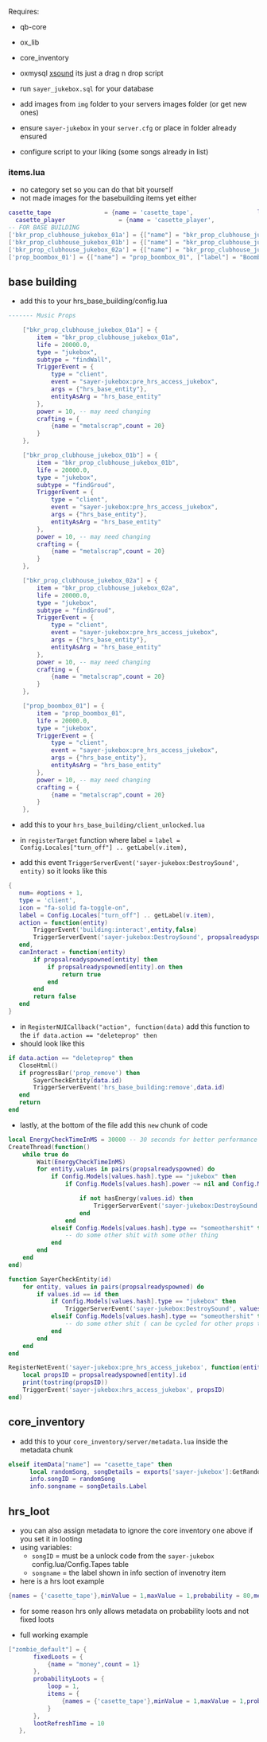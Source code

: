 Requires:
  - qb-core
  - ox_lib
  - core_inventory
  - oxmysql
  [xsound](https://github.com/Xogy/xsound) its just a drag n drop script

  - run `sayer_jukebox.sql` for your database
  - add images from `img` folder to your servers images folder (or get new ones)
  - ensure `sayer-jukebox` in your `server.cfg` or place in folder already ensured
  - configure script to your liking (some songs already in list)

  ### items.lua 
  - no category set so you can do that bit yourself
  - not made images for the basebuilding items yet either
  ```lua
  casette_tape 				 = {name = 'casette_tape', 			  	  	label = 'Casette Tape', 			weight = 500, 		type = 'item', 		image = 'casette_tape.png', 		unique = true, 	    useable = true, 	shouldClose = true,	   combinable = nil,   description = 'old tunes'},
	casette_player 				 = {name = 'casette_player', 			  	label = 'Casette Player', 			weight = 500, 		type = 'item', 		image = 'casette_player.png', 		unique = true, 		useable = true, 	shouldClose = true,	   combinable = nil,   description = 'old tunes'},
-- FOR BASE BUILDING
  ['bkr_prop_clubhouse_jukebox_01a'] = {["name"] = "bkr_prop_clubhouse_jukebox_01a", ["label"] = "Jukebox (Wall)", ["weight"] = 200, ["type"] = "item", ["image"] = "bkr_prop_clubhouse_jukebox_01a.png", ["unique"] = false, ["useable"] = true, ["shouldClose"] = true, ["combinable"] = nil, ["description"] = "Used for base building"},
  ['bkr_prop_clubhouse_jukebox_01b'] = {["name"] = "bkr_prop_clubhouse_jukebox_01b", ["label"] = "Jukebox (Floor)", ["weight"] = 200, ["type"] = "item", ["image"] = "bkr_prop_clubhouse_jukebox_01b.png", ["unique"] = false, ["useable"] = true, ["shouldClose"] = true, ["combinable"] = nil, ["description"] = "Used for base building"},
  ['bkr_prop_clubhouse_jukebox_02a'] = {["name"] = "bkr_prop_clubhouse_jukebox_02a", ["label"] = "Jukebox (Floor)", ["weight"] = 200, ["type"] = "item", ["image"] = "bkr_prop_clubhouse_jukebox_02a.png", ["unique"] = false, ["useable"] = true, ["shouldClose"] = true, ["combinable"] = nil, ["description"] = "Used for base building"},
  ['prop_boombox_01'] = {["name"] = "prop_boombox_01", ["label"] = "Boombox", ["weight"] = 200, ["type"] = "item", ["image"] = "casette_player.png", ["unique"] = false, ["useable"] = true, ["shouldClose"] = true, ["combinable"] = nil, ["description"] = "Used for base building"},
  ```




## base building
- add this to your hrs_base_building/config.lua
```lua
------- Music Props

    ["bkr_prop_clubhouse_jukebox_01a"] = {
        item = "bkr_prop_clubhouse_jukebox_01a",
        life = 20000.0,
        type = "jukebox",
        subtype = "findWall",
        TriggerEvent = {
            type = "client",
            event = "sayer-jukebox:pre_hrs_access_jukebox",
            args = {"hrs_base_entity"},
            entityAsArg = "hrs_base_entity"
        },
        power = 10, -- may need changing
        crafting = {
            {name = "metalscrap",count = 20}
        }
    },

    ["bkr_prop_clubhouse_jukebox_01b"] = {
        item = "bkr_prop_clubhouse_jukebox_01b",
        life = 20000.0,
        type = "jukebox",
        subtype = "findGroud",
        TriggerEvent = {
            type = "client",
            event = "sayer-jukebox:pre_hrs_access_jukebox",
            args = {"hrs_base_entity"},
            entityAsArg = "hrs_base_entity"
        },
        power = 10, -- may need changing
        crafting = {
            {name = "metalscrap",count = 20}
        }
    },

    ["bkr_prop_clubhouse_jukebox_02a"] = {
        item = "bkr_prop_clubhouse_jukebox_02a",
        life = 20000.0,
        type = "jukebox",
        subtype = "findGroud",
        TriggerEvent = {
            type = "client",
            event = "sayer-jukebox:pre_hrs_access_jukebox",
            args = {"hrs_base_entity"},
            entityAsArg = "hrs_base_entity"
        },
        power = 10, -- may need changing
        crafting = {
            {name = "metalscrap",count = 20}
        }
    },

    ["prop_boombox_01"] = {
        item = "prop_boombox_01",
        life = 20000.0,
        type = "jukebox",
        TriggerEvent = {
            type = "client",
            event = "sayer-jukebox:pre_hrs_access_jukebox",
            args = {"hrs_base_entity"},
            entityAsArg = "hrs_base_entity"
        },
        power = 10, -- may need changing
        crafting = {
            {name = "metalscrap",count = 20}
        }
    },
```

 - add this to your `hrs_base_building/client_unlocked.lua`

 - in `registerTarget` function where label = `label = Config.Locales["turn_off"] .. getLabel(v.item),`
 - add this event `TriggerServerEvent('sayer-jukebox:DestroySound', entity)` so it looks like this 
 ```lua
 {
    num= #options + 1,
    type = 'client',
    icon = "fa-solid fa-toggle-on",
    label = Config.Locales["turn_off"] .. getLabel(v.item),
    action = function(entity)
        TriggerEvent('building:interact',entity,false)
        TriggerServerEvent('sayer-jukebox:DestroySound', propsalreadyspowned[entity].id, true)
    end,
    canInteract = function(entity)
        if propsalreadyspowned[entity] then
            if propsalreadyspowned[entity].on then
                return true
            end
        end
        return false
    end
}
```

 - in `RegisterNUICallback("action", function(data)` add this function to the `if data.action == "deleteprop" then`
 - should look like this 
 ```lua
 if data.action == "deleteprop" then
    CloseHtml()
    if progressBar('prop_remove') then
        SayerCheckEntity(data.id)
        TriggerServerEvent('hrs_base_building:remove',data.id)
    end
    return
end 
```

- lastly, at the bottom of the file add this `new` chunk of code
```lua
local EnergyCheckTimeInMS = 30000 -- 30 seconds for better performance
CreateThread(function()
    while true do
        Wait(EnergyCheckTimeInMS)
        for entity,values in pairs(propsalreadyspowned) do
            if Config.Models[values.hash].type == "jukebox" then
                if Config.Models[values.hash].power ~= nil and Config.Models[values.hash].power > 0 then

                    if not hasEnergy(values.id) then
                        TriggerServerEvent('sayer-jukebox:DestroySound', propsalreadyspowned[entity].id, true)
                    end
                end
            elseif Config.Models[values.hash].type == "someothershit" then
                -- do some other shit with some other thing
            end
        end
    end
end)

function SayerCheckEntity(id)
    for entity, values in pairs(propsalreadyspowned) do
        if values.id == id then
            if Config.Models[values.hash].type == "jukebox" then
                TriggerServerEvent('sayer-jukebox:DestroySound', values.id, true)
            elseif Config.Models[values.hash].type == "someothershit" then
                -- do some other shit ( can be cycled for other props to add options on delete)
            end
        end
    end
end

RegisterNetEvent('sayer-jukebox:pre_hrs_access_jukebox', function(entity)
    local propsID = propsalreadyspowned[entity].id
    print(tostring(propsID))
    TriggerEvent('sayer-jukebox:hrs_access_jukebox', propsID)
end)
```





## core_inventory

  - add this to your `core_inventory/server/metadata.lua` inside the metadata chunk
  ```lua
  elseif itemData["name"] == "casette_tape" then
        local randomSong, songDetails = exports['sayer-jukebox']:GetRandomSong()
        info.songID = randomSong
        info.songname = songDetails.Label
  ```




## hrs_loot

 - you can also assign metadata to ignore the core inventory one above if you set it in looting
 - using variables:
    - `songID` = must be a unlock code from the `sayer-jukebox` config.lua/Config.Tapes table
    - `songname` = the label shown in info section of invenotry item
 - here is a hrs loot example
 ```lua
 {names = {'casette_tape'},minValue = 1,maxValue = 1,probability = 80,metadata = {songID = "kiss1",songname = "this is a test with song kiss"}} 
 ```
 - for some reason hrs only allows metadata on probability loots and not fixed loots

 - full working example
 ```lua
 ["zombie_default"] = {
        fixedLoots = {
            {name = "money",count = 1} 
        }, 
        probabilityLoots = {
            loop = 1, 
            items = {
                {names = {'casette_tape'},minValue = 1,maxValue = 1,probability = 80,metadata = {songID = "kiss1",songname = "this is a test with song kiss"}} 
            }
        }, 
        lootRefreshTime = 10
    },
 ```
